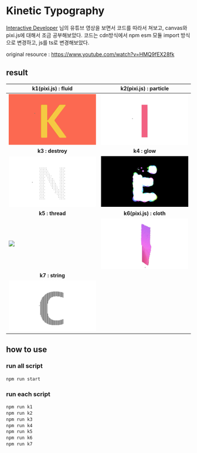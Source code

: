 # Kinetic Typography

[Interactive Developer](https://www.youtube.com/channel/UCdeWxKJuvtUG2xyN6pOJEvA) 님의 유튜브 영상을 보면서 코드를 따라서 쳐보고, canvas와 pixi.js에 대해서 조금 공부해보았다. 코드는 cdn방식에서 npm esm 모듈 import 방식으로 변경하고, js를 ts로 변경해보았다.

original resource : https://www.youtube.com/watch?v=HMQ9fEX28fk

## result

| k1(pixi.js) : fluid                        | k2(pixi.js) : particle                            |
| ------------------------------------------ | ------------------------------------------------- |
| <img src='./images/1.gif'/>                | <img src='./images/2.gif'/>                       |
| <div align='center'>**k3 : destroy**</div> | <div align='center'>**k4 : glow**</div>           |
| <img src='./images/3.gif'/>                | <img src='./images/4.gif'/>                       |
| <div align='center'>**k5 : thread**</div>  | <div align='center'>**k6(pixi.js) : cloth**</div> |
| <img src='./images/5.gif'/>                | <img src='./images/6.gif'/>                       |
| <div align='center'>**k7 : string**</div>  |                                                   |
| <img src='./images/7.gif'/>                |                                                   |

## how to use

### run all script

```bash
npm run start
```

### run each script

```bash
npm run k1
npm run k2
npm run k3
npm run k4
npm run k5
npm run k6
npm run k7
```
